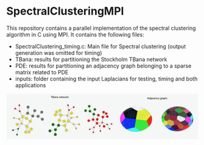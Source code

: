 # SpectralClusteringMPI
This repository contains a parallel implementation of the spectral clustering algorithm in C using MPI. It contains the following files:
+ SpectralClustering_timing.c: Main file for Spectral clustering (output generation was omitted for timing)
+ TBana: results for partitioning the Stockholm TBana network
+ PDE: results for partitioning an adjacency graph belonging to a sparse matrix related to  PDE
+ inputs: folder containing the input Laplacians for testing, timing and both applications

<p align="center">
  <img src="vis2.png">
</p>
